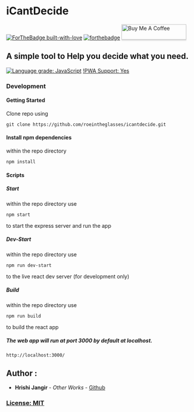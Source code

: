 
# iCantDecide
[![ForTheBadge built-with-love](http://ForTheBadge.com/images/badges/built-with-love.svg)](https://github.com/roeintheglasses/icantdecide)
[![forthebadge](https://forthebadge.com/images/badges/made-with-javascript.svg)](https://github.com/roeintheglasses/icantdecide)
<a href="https://www.buymeacoffee.com/roeintheglasses" target="_blank"><img src="https://www.buymeacoffee.com/assets/img/custom_images/orange_img.png" alt="Buy Me A Coffee" style="height: 41px !important;width: 174px !important;box-shadow: 0px 3px 2px 0px rgba(190, 190, 190, 0.5) !important;-webkit-box-shadow: 0px 3px 2px 0px rgba(190, 190, 190, 0.5) !important;" ></a>

## A simple tool to Help you decide what you need. 

[![Language grade: JavaScript](https://img.shields.io/lgtm/grade/javascript/g/roeintheglasses/icantdecide.svg?logo=lgtm&logoWidth=18)](https://lgtm.com/projects/g/roeintheglasses/icantdecide/context:javascript)
[!PWA Support: Yes](https://img.shields.io/badge/PWA%20-YES!-skyblue?labelColor=blue.svg)

### Development
#### Getting Started  

Clone repo using

```
git clone https://github.com/roeintheglasses/icantdecide.git
```

#### Install npm dependencies

within the repo directory

```
npm install
```
#### Scripts 

##### Start

within the repo directory use

```
npm start
```
to start the express server and run the app


##### Dev-Start

within the repo directory use

```
npm run dev-start
```
to the live react dev server (for development only)


##### Build

within the repo directory use

```
npm run build
```
to build the react app


##### The web app will run at port 3000 by default at localhost.

```
http://localhost:3000/
```



## Author :

*  **Hrishi Jangir** - *Other Works* - [Github](https://github.com/roeintheglasses)

### [License: MIT](LICENSE.md)  

